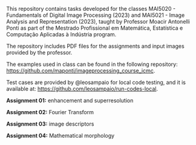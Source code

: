 This repository contains tasks developed for the classes MAI5020 - Fundamentals of Digital Image Processing (2023) and MAI5021 - Image Analysis and Representation (2023), taught by Professor Moacir Antonelli Ponti as part of the Mestrado Profissional em Matemática, Estatística e Computação Aplicadas à Indústria program. 

The repository includes PDF files for the assignments and input images provided by the professor. 

The examples used in class can be found in the following repository: https://github.com/maponti/imageprocessing_course_icmc.

Test cases are provided by @leosampaio for local code testing, and it is  available at: https://github.com/leosampaio/run-codes-local.

**Assignment 01:** enhancement and superresolution

**Assignment 02:** Fourier Transform

**Assignment 03:** image descriptors

**Assignment 04:** Mathematical morphology
